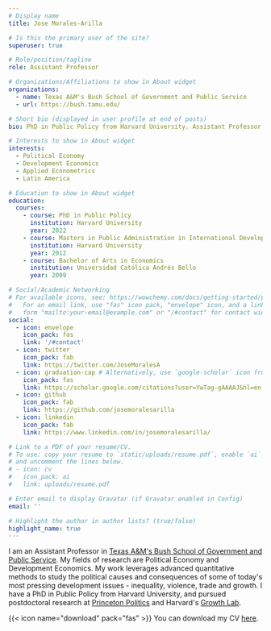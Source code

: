 ```yaml
---
# Display name
title: Jose Morales-Arilla

# Is this the primary user of the site?
superuser: true

# Role/position/tagline
role: Assistant Professor

# Organizations/Affiliations to show in About widget
organizations:
  - name: Texas A&M's Bush School of Government and Public Service
  - url: https://bush.tamu.edu/

# Short bio (displayed in user profile at end of posts)
bio: PhD in Public Policy from Harvard University. Assistant Professor at the Bush School of Government in Texas A&M. 

# Interests to show in About widget
interests:
  - Political Economy
  - Development Economics
  - Applied Econometrics
  - Latin America

# Education to show in About widget
education:
  courses:
    - course: PhD in Public Policy
      institution: Harvard University
      year: 2022
    - course: Masters in Public Administration in International Development
      institution: Harvard University
      year: 2012
    - course: Bachelor of Arts in Economics
      institution: Universidad Católica Andrés Bello
      year: 2009

# Social/Academic Networking
# For available icons, see: https://wowchemy.com/docs/getting-started/page-builder/#icons
#   For an email link, use "fas" icon pack, "envelope" icon, and a link in the
#   form "mailto:your-email@example.com" or "/#contact" for contact widget.
social:
  - icon: envelope
    icon_pack: fas
    link: '/#contact'
  - icon: twitter
    icon_pack: fab
    link: https://twitter.com/JoseMoralesA
  - icon: graduation-cap # Alternatively, use `google-scholar` icon from `ai` icon pack
    icon_pack: fas
    link: https://scholar.google.com/citations?user=YwTag-gAAAAJ&hl=en
  - icon: github
    icon_pack: fab
    link: https://github.com/josemoralesarilla
  - icon: linkedin
    icon_pack: fab
    link: https://www.linkedin.com/in/josemoralesarilla/

# Link to a PDF of your resume/CV.
# To use: copy your resume to `static/uploads/resume.pdf`, enable `ai` icons in `params.toml`,
# and uncomment the lines below.
# - icon: cv
#   icon_pack: ai
#   link: uploads/resume.pdf

# Enter email to display Gravatar (if Gravatar enabled in Config)
email: ''

# Highlight the author in author lists? (true/false)
highlight_name: true
---
```


I am an Assistant Professor in [Texas A&M's Bush School of Government and Public Service](https://bush.tamu.edu/). My fields of research are Political Economy and Development Economics. My work leverages advanced quantitative methods to study the political causes and consequences of some of today's most pressing development issues - inequality, violence, trade and growth. I have a PhD in Public Policy from Harvard University, and pursued postdoctoral research at [Princeton Politics](https://politics.princeton.edu/) and Harvard's [Growth Lab](https://growthlab.cid.harvard.edu/).

{{< icon name="download" pack="fas" >}} You can download my CV [here](uploads/resume.pdf).
